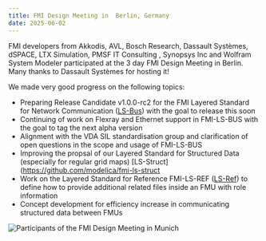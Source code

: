 ```yaml
---
title: FMI Design Meeting in  Berlin, Germany
date: 2025-06-02
---
```


FMI developers from Akkodis, AVL, Bosch Research, Dassault Systèmes, dSPACE, LTX Simulation, PMSF IT Consulting , Synopsys Inc and Wolfram System Modeler participated at the 3 day FMI Design Meeting in Berlin.
Many thanks to Dassault Systèmes for hosting it!

We made very good progress on the following topics:
- Preparing Release Candidate v1.0.0-rc2 for the FMI Layered Standard for Network Communication ([LS-Bus](https://github.com/modelica/fmi-ls-bus)) with the goal to release this soon
- Continuing of work on Flexray and Ethernet support in FMI-LS-BUS with the goal to tag the next alpha version
- Alignment with the VDA SIL standardisation group and clarification of open questions in the scope and usage of FMI-LS-BUS
- Improving the propsal of our Layered Standard for Structured Data (especially for regular grid maps) [LS-Struct](https://github.com/modelica/fmi-ls-struct
- Work on the Layered Standard for Reference FMI-LS-REF ([LS-Ref](https://github.com/PMSFIT/fmi-ls-ref)) to define how to provide additional related files inside an FMU with role information
- Concept development for efficiency increase in communicating structured data between FMUs

![Participants of the FMI Design Meeting in Munich](/assets/images/FMI-Design-Berlin-2025.jpg)  
